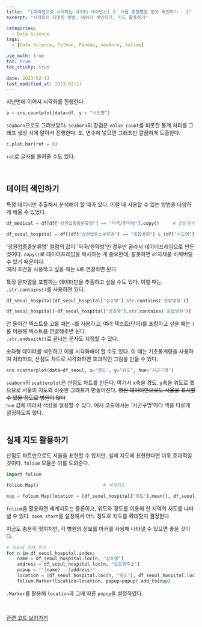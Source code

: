```yaml
---
title:  "[파이썬으로 시작하는 데이터 사이언스] 3. 서울 종합병원 분포 확인하기 - 2"
excerpt: "시각화의 다양한 방법, 데이터 색인하기, 지도 활용하기"

categories:
  - Data Science
tags:
  - [Data Science, Python, Pandas, seaborn, folium]

use_math: true
toc: true
toc_sticky: true
 
date: 2023-02-13
last_modified_at: 2023-02-13
---
```


지난번에 이어서 시각화를 진행한다.
```python
a = sns.countplot(data=df, y = "시도명")
```
`seaborn`으로도 그려보았다. `seaborn`의 장점은 `value count`를 비롯한 통계 처리를 그래프 생성 시에 알아서 진행한다. 또, 변수에 넣으면 그래프만 깔끔하게 도출한다.

```python
c.plot.bar(rot = 0) 
```
`rot`로 글자를 돌려줄 수도 있다.

<br/>

## 데이터 색인하기
특정 데이터만 추출해서 분석해야 할 때가 있다. 이럴 때 사용할 수 있는 방법을 다양하게 배울 수 있었다.    
```python
df_medical = df[df["상권업종중분류명"] == "약국/한약방"].copy()     # 컬럼에서 특정 값만 추출

df_seoul_hospital = df[(df["상권업종소분류명"] == "종합병원") & (df["시도명"] == "서울특별시")].copy()                                                      # 여러 조건 사용
```
'상권업종중분류명' 컬럼의 값이 '약국/한약방'인 경우만 골라서 데이터프레임으로 만든 것이다. `copy()`로 데이터프레임을 복사하는 게 중요한데, 잘못하면 `df`자체를 바꿔버릴 수 있기 때문이다.   
여러 조건을 사용하고 싶을 때는 `&`로 연결하면 된다.

특정 문자열을 포함하는 데이터만을 추출하고 싶을 수도 있다. 이럴 때는 `.str.contains()`를 사용하면 된다.
```python
df_seoul_hospital[df_seoul_hospital["상호명"].str.contains('종합병원')]     # 종합병원이 들어간 텍스트만 가져오기

df_seoul_hospital[~df_seoul_hospital["상호명"].str.contains('종합병원')]    # 종합병원이 '안' 들어간 텍스트만 가져오기
```
안 들어간 텍스트를 고를 때는 `~`를 사용하고, 여러 텍스트(단어)를 포함하고 싶을 때는 `|`를 이용해 텍스트를 연결해주면 된다.  
`.str.endswith()`로 끝나는 문자도 지정할 수 있다.   

숫자형 데이터를 색인하고 이를 시각화해야 할 수도 있다. 이 때는 기초통계량을 사용하여 처리하되, 산점도 차트로 시각화하면 효과적인 그림을 만들 수 있다.
```python
sns.scatterplot(data=df_seoul, x='경도', y="위도", hue="시군구명")
```
`seaborn`의 `scatterplot`은 산점도 차트를 만든다. 여기서 x축을 경도, y축을 위도로 했으므로 서울의 지도와 비슷한 그래프가 만들어진다. ~~병원 데이터만으로도 서울을 표시할 수 있을 정도로 병원이 많다~~   
`hue` 값에 따라서 색상을 설정할 수 있다. 예시 코드에서는 '시군구명'마다 색을 다르게 설정하도록 했다.    
<br/>

## 실제 지도 활용하기
산점도 차트만으로도 서울을 표현할 수 있지만, 실제 지도에 표현한다면 더욱 효과적일 것이다.  `folium` 모듈은 이를 도와준다.
```python
import folium

folium.Map()                        # 세계지도

map = folium.Map(location = [df_seoul_hospital["위도"].mean(), df_seoul_hospital["경도"].mean()], zoom_start = 12)     # 데이터의 위도, 경도 평균치로 서울 지도 나타내기, zoom_start로 zoom 정도 설정
```
`folium`을 활용하면 세계지도는 물론이고, 위도와 경도를 이용해 한 지역의 지도를 나타낼 수 있다. `zoom_start`를 설정해서 어느 정도로 지도를 확대할지 결정한다.    

지금도 충분히 멋지지만, 각 병원의 정보를 마커를 사용해 나타낼 수 있으면 좋을 것이다.
```python
# 지도에 마커 추가
for n in df_seoul_hospital.index:
    name = df_seoul_hospital.loc[n, "상호명"]
    address = df_seoul_hospital.loc[n, "도로명주소"]
    popup = f"{name} - {address}"
    location = [df_seoul_hospital.loc[n, "위도"], df_seoul_hospital.loc[n, "경도"]]
    folium.Marker(location=location, popup=popup).add_to(map)
```
`.Marker`를 활용해 `location`과 그에 따른 `popup`을 설정하였다.


<br/>

[관련 코드 보러가기](https://github.com/Hyun3246/Code-Warehouse/tree/main/%ED%8C%8C%EC%9D%B4%EC%8D%AC%EC%9C%BC%EB%A1%9C%20%EC%8B%9C%EC%9E%91%ED%95%98%EB%8A%94%20%EB%8D%B0%EC%9D%B4%ED%84%B0%20%EC%82%AC%EC%9D%B4%EC%96%B8%EC%8A%A4)   